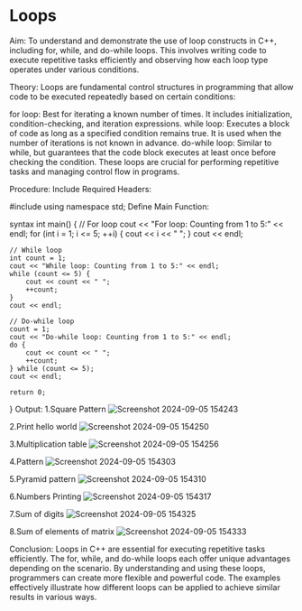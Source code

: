 # Loops
Aim:
To understand and demonstrate the use of loop constructs in C++, including for, while, and do-while loops. This involves writing code to execute repetitive tasks efficiently and observing how each loop type operates under various conditions.

Theory:
Loops are fundamental control structures in programming that allow code to be executed repeatedly based on certain conditions:

for loop: Best for iterating a known number of times. It includes initialization, condition-checking, and iteration expressions.
while loop: Executes a block of code as long as a specified condition remains true. It is used when the number of iterations is not known in advance.
do-while loop: Similar to while, but guarantees that the code block executes at least once before checking the condition.
These loops are crucial for performing repetitive tasks and managing control flow in programs.

Procedure:
Include Required Headers:

#include <iostream>
using namespace std;
Define Main Function:

syntax
int main() {
    // For loop
    cout << "For loop: Counting from 1 to 5:" << endl;
    for (int i = 1; i <= 5; ++i) {
        cout << i << " ";
    }
    cout << endl;

    // While loop
    int count = 1;
    cout << "While loop: Counting from 1 to 5:" << endl;
    while (count <= 5) {
        cout << count << " ";
        ++count;
    }
    cout << endl;

    // Do-while loop
    count = 1;
    cout << "Do-while loop: Counting from 1 to 5:" << endl;
    do {
        cout << count << " ";
        ++count;
    } while (count <= 5);
    cout << endl;

    return 0;
}
Output:
1.Square Pattern
![Screenshot 2024-09-05 154243](https://github.com/user-attachments/assets/8cc112c9-fbd5-4674-b3ae-47d81f1462b4)

2.Print hello world
![Screenshot 2024-09-05 154250](https://github.com/user-attachments/assets/680a29d2-e8ec-4848-8827-5fb8da36d0dd)

3.Multiplication table
![Screenshot 2024-09-05 154256](https://github.com/user-attachments/assets/d2d43f05-70a2-4874-99cc-ee7119c5a55c)

4.Pattern
![Screenshot 2024-09-05 154303](https://github.com/user-attachments/assets/e83c4602-d363-49f9-86b6-54740018b2ef)

5.Pyramid pattern
![Screenshot 2024-09-05 154310](https://github.com/user-attachments/assets/3b7906af-7bb7-4e86-9cb9-b966c9cd56f0)

6.Numbers Printing
![Screenshot 2024-09-05 154317](https://github.com/user-attachments/assets/171d2360-85a9-415c-8288-5d1a746ae3c3)

7.Sum of digits
![Screenshot 2024-09-05 154325](https://github.com/user-attachments/assets/df376504-8ae0-44b0-aab2-9c4365e600bd)

8.Sum of elements of matrix
![Screenshot 2024-09-05 154333](https://github.com/user-attachments/assets/b79a04c7-6f5f-44d6-8198-23b8d523e12f)

Conclusion:
Loops in C++ are essential for executing repetitive tasks efficiently. The for, while, and do-while loops each offer unique advantages depending on the scenario. By understanding and using these loops, programmers can create more flexible and powerful code. The examples effectively illustrate how different loops can be applied to achieve similar results in various ways.
